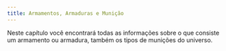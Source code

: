 ```yaml
---
title: Armamentos, Armaduras e Munição
---
```


Neste capítulo você encontrará todas as informações sobre o que consiste um armamento ou armadura, também os tipos de munições do universo.
